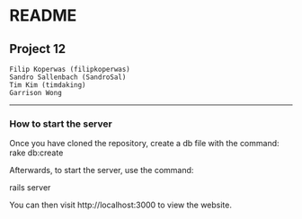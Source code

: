 # README

## Project 12
```
Filip Koperwas (filipkoperwas)
Sandro Sallenbach (SandroSal)
Tim Kim (timdaking)
Garrison Wong

```
------------------


### How to start the server

Once you have cloned the repository, create a db file with the command:
rake db:create

Afterwards, to start the server, use the command:

rails server

You can then visit http://localhost:3000 to view the website.
